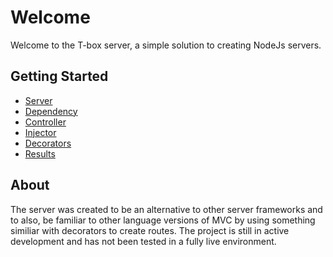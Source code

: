 # Welcome
Welcome to the T-box server, a simple solution to creating NodeJs servers.

## Getting Started
- [Server](server.md)
- [Dependency](dependency.md)
- [Controller](controller.md)
- [Injector](injector.md)
- [Decorators](decorators.md)
- [Results](results.md)

## About
The server was created to be an alternative to other server frameworks and to also, be familiar to other language versions of MVC by using something similiar with decorators to create routes.  The project is still in active development and has not been tested in a fully live environment.